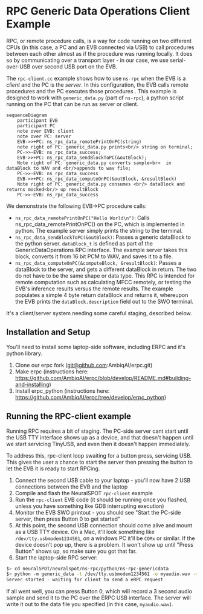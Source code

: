# RPC Generic Data Operations Client Example
RPC, or remote procedure calls, is a way for code running on two different CPUs (in this case, a PC and an EVB connected via USB) to call procedures between each other almost as if the procedure was running locally. It does so by communicating over a transport layer - in our case, we use serial-over-USB over second USB port on the EVB.

The `rpc-client.cc` example shows how to use `ns-rpc` when the EVB is a *client* and the PC is the *server*. In this configuration, the EVB calls remote procedures and the PC executes those procedures . This example is designed to work with `generic_data.py` (part of `ns-rpc`), a python script running on the PC that can be run as server or client.

```mermaid
sequenceDiagram
    participant EVB
    participant PC
    note over EVB: client
    note over PC: server
    EVB->>+PC: ns_rpc_data_remotePrintOnPC(string)
    note right of PC: generic_data.py prints<br/> string on terminal;
    PC->>-EVB: ns_rpc_data_success;
    EVB->>+PC: ns_rpc_data_sendBlockToPC(&outBlock);
    Note right of PC: generic_data.py converts sample<br>  in dataBlock to WAV and <br/>appends to wav file;
    PC->>-EVB: ns_rpc_data_success
    EVB->>+PC: ns_rpc_data_computeOnPC(&outBlock, &resultBlock)
    Note right of PC: generic_data.py consumes <br/> dataBlock and returns mocked<br/> up resultBlock
    PC->>-EVB: ns_rpc_data_success
```



We demonstrate the following EVB->PC procedure calls:

- `ns_rpc_data_remotePrintOnPC("Hello World\n")`: Calls ns_rpc_data_remotePrintOnPC() on the PC, which is implemented in python. The example server simply prints the string to the terminal.
- `ns_rpc_data_sendBlockToPC(&outBlock)`: Passes a generic dataBlock to the python server. `dataBlock_t` is defined as part of the GenericDataOperations RPC interface. The example server takes this block, converts it from 16 bit PCM to WAV, and saves it to a file.
- `ns_rpc_data_computeOnPC(&computeBlock, &resultBlock)`: Passes a dataBlock to the server, and gets a different dataBlock in return. The two do not have to be the same shape or data type. This RPC is intended for remote computation such as calculating MFCC remotely, or testing the EVB's inference results versus the remote results. The example populates a simple 4 byte return dataBlock and returns it, whereupon the EVB prints the `dataBlock.description` field out to the SWO terminal.

It's a client/server system needing some careful staging, described below.

## Installation and Setup
You'll need to install some laptop-side software, including ERPC and it's python library.
1. Clone our erpc fork (git@github.com:AmbiqAI/erpc.git)
2. Make erpc (instructions here: https://github.com/AmbiqAI/erpc/blob/develop/README.md#building-and-installing)
3. Install erpc_python (instructions here: https://github.com/AmbiqAI/erpc/tree/develop/erpc_python)


## Running the RPC-client example
Running RPC requires a bit of staging. The PC-side server cant start until the USB TTY interface
shows up as a device, and that doesn't happen until we start servicing TinyUSB, and even then it doesn't happen immediately.

To address this, rpc-client loop swaiting for a button press, servicing USB. This gives the user a chance to start the server then
pressing the button to let the EVB it is ready to start RPCing.

1. Connect the second USB cable to your laptop - you'll now have 2 USB connections between the EVB and the laptop
2. Compile and flash the NeuralSPOT `rpc-client` example
3. Run the `rpc-client` EVB code (it should be running once you flashed, unless you have something like GDB interrupting execution)
4. Monitor the EVB SWO printout - you should see "Start the PC-side server, then press Button 0 to get started"
5. At this point, the second USB connection should come alive and mount as a USB TTY device. On a Mac, it'll look something like `/dev/tty.usbmodem1234561`, on a windows PC it'll be `COMx` or similar. If the device doesn't pop up, there is a problem. It won't show up until "Press Button" shows up, so make sure you got that far.
6. Start the laptop-side RPC server: 
```bash
$> cd neuralSPOT/neuralspot/ns-rpc/python/ns-rpc-genericdata
$> python -m generic_data -t /dev/tty.usbmodem1234561 -o myaudio.wav -m server
Server started - waiting for client to send a eRPC request
```
If all went well, you can press Button 0, which will record a 3 second audio sample and send it to the PC over the ERPC USB interface. The server will write it out to the data file you specified (in this case, `myaudio.wav`).
